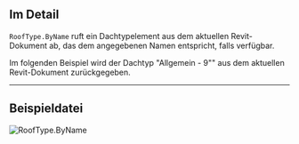 ## Im Detail
`RoofType.ByName` ruft ein Dachtypelement aus dem aktuellen Revit-Dokument ab, das dem angegebenen Namen entspricht, falls verfügbar.

Im folgenden Beispiel wird der Dachtyp "Allgemein - 9"" aus dem aktuellen Revit-Dokument zurückgegeben.
___
## Beispieldatei

![RoofType.ByName](./Revit.Elements.RoofType.ByName_img.jpg)
